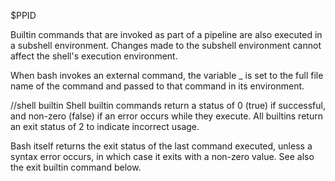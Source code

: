 $PPID

Builtin commands that are invoked as part of a
       pipeline are also executed in a subshell environment.  Changes made to the subshell environment cannot affect the
       shell's execution environment.

When bash invokes an external command, the variable _ is set to the full file name of the command and passed to
       that command in its environment.


//shell builtin
Shell builtin commands return a status of 0 (true) if successful, and non-zero (false) if an error occurs while
they execute.  All builtins return an exit status of 2 to indicate incorrect usage.

Bash itself returns the exit status of the last command executed, unless a syntax error occurs, in which case it
exits with a non-zero value.  See also the exit builtin command below.